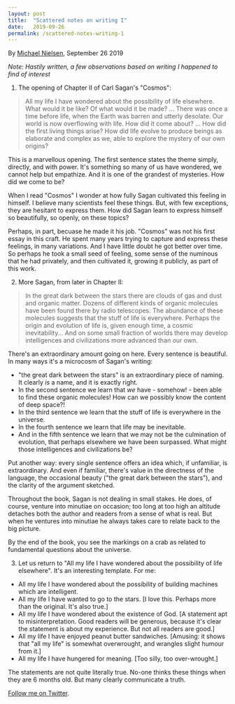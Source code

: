 ```yaml
---
layout: post
title:  "Scattered notes on writing I"
date:   2019-09-26
permalink: /scattered-notes-writing-1
---
```

	
By <a href="http://michaelnielsen.org">Michael Nielsen</a>, September 26 2019

*Note: Hastily written, a few observations based on writing I happened
to find of interest*

1. The opening of Chapter II of Carl Sagan's "Cosmos":

> All my life I have wondered about the possibility of life
> elsewhere. What would it be like? Of what would it be made?
> ... There was once a time before life, when the Earth was barren and
> utterly desolate. Our world is now overflowing with life. How did it
> come about? ... How did the first living things arise? How did life
> evolve to produce beings as elaborate and complex as we, able to
> explore the mystery of our own origins?

This is a marvellous opening. The first sentence states the theme
simply, directly, and with power. It's something so many of us have
wondered, we cannot help but empathize. And it is one of the grandest
of mysteries. How did we come to be?

When I read "Cosmos" I wonder at how fully Sagan cultivated this
feeling in himself. I believe many scientists feel these things. But,
with few exceptions, they are hesitant to express them. How did Sagan
learn to express himself so beautifully, so openly, on these topics?

Perhaps, in part, becuase he made it his job. "Cosmos" was not his
first essay in this craft. He spent many years trying to capture and
express these feelings, in many variations. And I have little doubt he
got better over time. So perhaps he took a small seed of feeling, some
sense of the numinous that he had privately, and then cultivated it,
growing it publicly, as part of this work.

2. More Sagan, from later in Chapter II:

> In the great dark between the stars there are clouds of gas and dust
> and organic matter. Dozens of different kinds of organic molecules
> have been found there by radio telescopes. The abundance of these
> molecules suggests that the stuff of life is everywhere. Perhaps the
> origin and evolution of life is, given enough time, a cosmic
> inevitability... And on some small fraction of worlds there may
> develop intelligences and civilizations more advanced than our own.

There's an extraordinary amount going on here. Every sentence is
beautiful. In many ways it's a microcosm of Sagan's writing:

+ "the great dark between the stars" is an extraordinary piece of
  naming. It clearly *is* a name, and it is exactly right.
+ In the second sentence we learn that *we* have - somehow! - been
  able to find these organic molecules! How can we possibly know the
  content of deep space?!
+ In the third sentence we learn that the stuff of life is everywhere
  in the universe.
+ In the fourth sentence we learn that life may be inevitable.
+ And in the fifth sentence we learn that we may not be the
  culmination of evolution, that perhaps elsewhere we have been
  surpassed. What might those intelligences and civilizations be?

Put another way: every single sentence offers an idea which, if
unfamiliar, is extraordinary. And even if familiar, there's value in
the directness of the language, the occasional beauty ("the great dark
between the stars"), and the clarity of the argument sketched.

Throughout the book, Sagan is not dealing in small stakes. He does, of
course, venture into minutiae on occasion; too long at too high an
altitude detaches both the author and readers from a sense of what is
real. But when he ventures into minutiae he always takes care to
relate back to the big picture.

By the end of the book, you see the markings on a crab as related to
fundamental questions about the universe.

3. Let us return to "All my life I have wondered about the possibility
   of life elsewhere". It's an interesting template. For me:
   
+ All my life I have wondered about the possibility of building
  machines which are intelligent.
+ All my life I have wanted to go to the stars. [I love this. Perhaps
  more than the original. It's also true.]
+ All my life I have wondered about the existence of God. [A statement
  apt to misinterpretation. Good readers will be generous, because
  it's clear the statement is about my experience. But not all readers
  are good.]
+ All my life I have enjoyed peanut butter sandwiches. [Amusing: it
  shows that "all my life" is somewhat overwrought, and wrangles
  slight humour from it.]
+ All my life I have hungered for meaning. [Too silly, too
  over-wrought.]

The statements are not quite literally true. No-one thinks these
things when they are 6 months old. But many clearly communicate a
truth.

<a href="https://twitter.com/michael_nielsen">Follow me on Twitter</a>.
